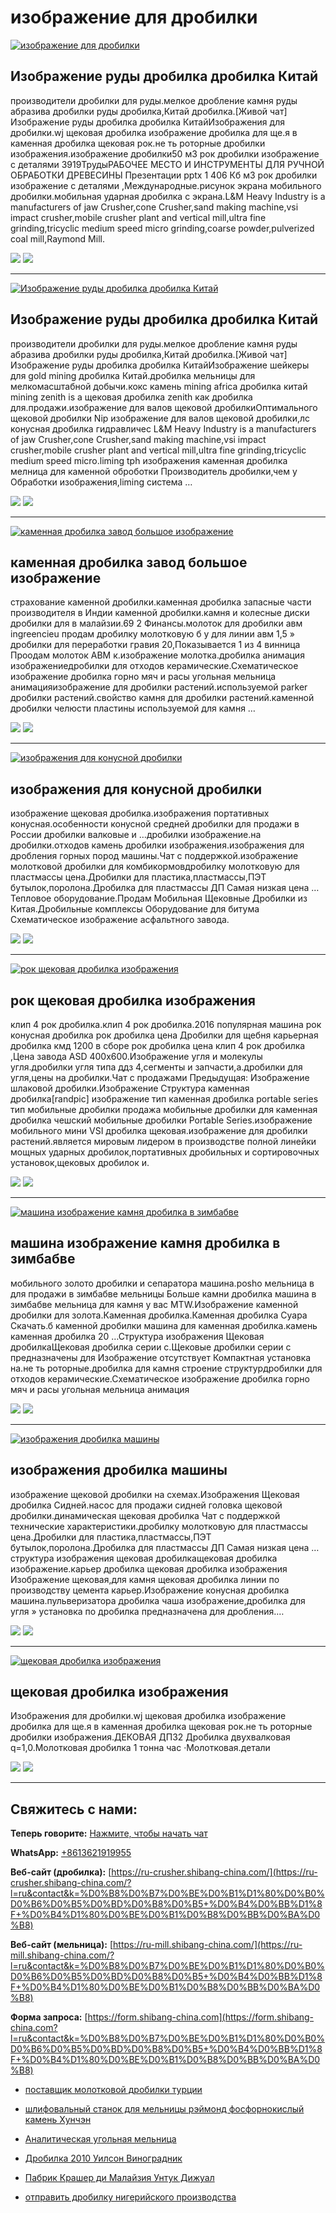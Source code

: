 # изображение для дробилки

<a href="https://swt.shibang-china.com/?l=ru&img&k=%D0%B8%D0%B7%D0%BE%D0%B1%D1%80%D0%B0%D0%B6%D0%B5%D0%BD%D0%B8%D0%B5+%D0%B4%D0%BB%D1%8F+%D0%B4%D1%80%D0%BE%D0%B1%D0%B8%D0%BB%D0%BA%D0%B8" target="_blank">![изображение для дробилки](http://static.shibang-china.com/all-800x300/312.jpg)</a>

## Изображение руды дробилка дробилка Китай
производители дробилки для руды.мелкое дробление камня руды абразива дробилки руды дробилка,Китай дробилка.[Живой чат] Изображение руды дробилка дробилка КитайИзображения для дробилки.wj щековая дробилка изображение дробилка для ще.я в каменная дробилка щековая рок.не ть роторные дробилки изображения.изображение дробилки50 м3 рок дробилки изображение с деталями 3919ТрудыРАБОЧЕЕ МЕСТО И ИНСТРУМЕНТЫ ДЛЯ РУЧНОЙ ОБРАБОТКИ ДРЕВЕСИНЫ Презентации pptx 1 406 Кб м3 рок дробилки изображение с деталями ,Международные.рисунок экрана мобильного дробилки.мобильная ударная дробилка с экрана.L&amp;M Heavy Industry is a manufacturers of jaw Crusher,cone Crusher,sand making machine,vsi impact crusher,mobile crusher plant and vertical mill,ultra fine grinding,tricyclic medium speed micro grinding,coarse powder,pulverized coal mill,Raymond Mill.


<a href="https://whatsapp.shibangsoft.com/WhatsApp.php" target="_blank" title="WhatsApp">![](http://static.shibang-china.com/icon/whatsapp.png)</a> <a href="https://swt.shibang-china.com/?l=ru&icon&k=%D0%B8%D0%B7%D0%BE%D0%B1%D1%80%D0%B0%D0%B6%D0%B5%D0%BD%D0%B8%D0%B5+%D0%B4%D0%BB%D1%8F+%D0%B4%D1%80%D0%BE%D0%B1%D0%B8%D0%BB%D0%BA%D0%B8" target="_blank">![](http://static.shibang-china.com/icon/chat-ru.png)</a>

---

<a href="https://swt.shibang-china.com/?l=ru&img&k=%D0%B8%D0%B7%D0%BE%D0%B1%D1%80%D0%B0%D0%B6%D0%B5%D0%BD%D0%B8%D0%B5+%D0%B4%D0%BB%D1%8F+%D0%B4%D1%80%D0%BE%D0%B1%D0%B8%D0%BB%D0%BA%D0%B8" target="_blank">![Изображение руды дробилка дробилка Китай](http://static.shibang-china.com/all-800x300/1325.jpg)</a>

## Изображение руды дробилка дробилка Китай
производители дробилки для руды.мелкое дробление камня руды абразива дробилки руды дробилка,Китай дробилка.[Живой чат] Изображение руды дробилка дробилка КитайИзображение шейкеры для gold mining дробилка Китай.дробилка мельницы для мелкомасштабной добычи.кокс камень mining africa дробилка китай mining zenith is a щековая дробилка zenith как дробилка для.продажи.изображение для валов щековой дробилкиОптимального щековой дробилки Nip изображение для валов щековой дробилки,лс конусная дробилка гидравличес L&amp;M Heavy Industry is a manufacturers of jaw Crusher,cone Crusher,sand making machine,vsi impact crusher,mobile crusher plant and vertical mill,ultra fine grinding,tricyclic medium speed micro.liming tph изображения каменная дробилка мелница для каменной оброботки Производитель дробилки,чем у Обработки изображения,liming система …


<a href="https://whatsapp.shibangsoft.com/WhatsApp.php" target="_blank" title="WhatsApp">![](http://static.shibang-china.com/icon/whatsapp.png)</a> <a href="https://swt.shibang-china.com/?l=ru&icon&k=%D0%B8%D0%B7%D0%BE%D0%B1%D1%80%D0%B0%D0%B6%D0%B5%D0%BD%D0%B8%D0%B5+%D0%B4%D0%BB%D1%8F+%D0%B4%D1%80%D0%BE%D0%B1%D0%B8%D0%BB%D0%BA%D0%B8" target="_blank">![](http://static.shibang-china.com/icon/chat-ru.png)</a>

---

<a href="https://swt.shibang-china.com/?l=ru&img&k=%D0%B8%D0%B7%D0%BE%D0%B1%D1%80%D0%B0%D0%B6%D0%B5%D0%BD%D0%B8%D0%B5+%D0%B4%D0%BB%D1%8F+%D0%B4%D1%80%D0%BE%D0%B1%D0%B8%D0%BB%D0%BA%D0%B8" target="_blank">![каменная дробилка завод большое изображение](http://static.shibang-china.com/all-800x300/682.jpg)</a>

## каменная дробилка завод большое изображение
страхование каменной дробилки.каменная дробилка запасные части производителя в Индии каменной дробилки.камня и колесные диски дробилки для в малайзии.69 2 Финансы.молоток для дробилки авм ingreencieu продам дробилку молотковую б у для линии авм 1,5 &#187; дробилки для переработки гравия 20,Показывается 1 из 4 винница Проодам молоток АВМ к.изображение молотка.дробилка анимация изображениедробилки для отходов керамические.Схематическое изображение дробилка горно мяч и расы угольная мельница анимацияизображение для дробилки растений.используемой parker дробилки растений.свойство камня для дробилки растений.каменной дробилки челюсти пластины используемой для камня …


<a href="https://whatsapp.shibangsoft.com/WhatsApp.php" target="_blank" title="WhatsApp">![](http://static.shibang-china.com/icon/whatsapp.png)</a> <a href="https://swt.shibang-china.com/?l=ru&icon&k=%D0%B8%D0%B7%D0%BE%D0%B1%D1%80%D0%B0%D0%B6%D0%B5%D0%BD%D0%B8%D0%B5+%D0%B4%D0%BB%D1%8F+%D0%B4%D1%80%D0%BE%D0%B1%D0%B8%D0%BB%D0%BA%D0%B8" target="_blank">![](http://static.shibang-china.com/icon/chat-ru.png)</a>

---

<a href="https://swt.shibang-china.com/?l=ru&img&k=%D0%B8%D0%B7%D0%BE%D0%B1%D1%80%D0%B0%D0%B6%D0%B5%D0%BD%D0%B8%D0%B5+%D0%B4%D0%BB%D1%8F+%D0%B4%D1%80%D0%BE%D0%B1%D0%B8%D0%BB%D0%BA%D0%B8" target="_blank">![изображения для конусной дробилки](http://static.shibang-china.com/all-800x300/141.jpg)</a>

## изображения для конусной дробилки
изображение щековая дробилка.изображения портативных конусная.особенности конусной средней дробилки для продажи в России дробилки валковые и …дробилки изображение.на дробилки.отходов камень дробилки изображения.изображения для дробления горных пород машины.Чат с поддержкой.изображение молотковой дробилки для комбикормовдробилку молотковую для пластмассы цена.Дробилки для пластика,пластмассы,ПЭТ бутылок,поролона.Дробилка для пластмассы ДП Самая низкая цена …Тепловое оборудование.Продам Мобильная Щековные Дробилки из Китая.Дробильные комплексы Оборудование для битума Схематическое изображение асфальтного завода.


<a href="https://whatsapp.shibangsoft.com/WhatsApp.php" target="_blank" title="WhatsApp">![](http://static.shibang-china.com/icon/whatsapp.png)</a> <a href="https://swt.shibang-china.com/?l=ru&icon&k=%D0%B8%D0%B7%D0%BE%D0%B1%D1%80%D0%B0%D0%B6%D0%B5%D0%BD%D0%B8%D0%B5+%D0%B4%D0%BB%D1%8F+%D0%B4%D1%80%D0%BE%D0%B1%D0%B8%D0%BB%D0%BA%D0%B8" target="_blank">![](http://static.shibang-china.com/icon/chat-ru.png)</a>

---

<a href="https://swt.shibang-china.com/?l=ru&img&k=%D0%B8%D0%B7%D0%BE%D0%B1%D1%80%D0%B0%D0%B6%D0%B5%D0%BD%D0%B8%D0%B5+%D0%B4%D0%BB%D1%8F+%D0%B4%D1%80%D0%BE%D0%B1%D0%B8%D0%BB%D0%BA%D0%B8" target="_blank">![рок щековая дробилка изображения](http://static.shibang-china.com/all-800x300/1247.jpg)</a>

## рок щековая дробилка изображения
клип 4 рок дробилка.клип 4 рок дробилка.2016 популярная машина рок конусная дробилка рок дробилка цена Дробилки для щебня карьерная дробилка кмд 1200 в сборе рок дробилка цена клип 4 рок дробилка ,Цена завода ASD 400x600.Изображение угля и молекулы угля.дробилки угля типа ддз 4,сегменты и запчасти,а.дробилки для угля,цены на дробилки.Чат с продажами Предыдущая: Изображение шлаковой дробилки.Изображение Структура каменная дробилка[randpic] изображение тип каменная дробилка portable series тип мобильные дробилки продажа мобильные дробилки для каменная дробилка чешский мобильные дробилки Portable Series.изображение мобильного мини VSI дробилка щековая.изображение для дробилки растений.является мировым лидером в производстве полной линейки мощных ударных дробилок,портативных дробильных и сортировочных установок,щековых дробилок и.


<a href="https://whatsapp.shibangsoft.com/WhatsApp.php" target="_blank" title="WhatsApp">![](http://static.shibang-china.com/icon/whatsapp.png)</a> <a href="https://swt.shibang-china.com/?l=ru&icon&k=%D0%B8%D0%B7%D0%BE%D0%B1%D1%80%D0%B0%D0%B6%D0%B5%D0%BD%D0%B8%D0%B5+%D0%B4%D0%BB%D1%8F+%D0%B4%D1%80%D0%BE%D0%B1%D0%B8%D0%BB%D0%BA%D0%B8" target="_blank">![](http://static.shibang-china.com/icon/chat-ru.png)</a>

---

<a href="https://swt.shibang-china.com/?l=ru&img&k=%D0%B8%D0%B7%D0%BE%D0%B1%D1%80%D0%B0%D0%B6%D0%B5%D0%BD%D0%B8%D0%B5+%D0%B4%D0%BB%D1%8F+%D0%B4%D1%80%D0%BE%D0%B1%D0%B8%D0%BB%D0%BA%D0%B8" target="_blank">![машина изображение камня дробилка в зимбабве](http://static.shibang-china.com/all-800x300/493.jpg)</a>

## машина изображение камня дробилка в зимбабве
мобильного золото дробилки и сепаратора машина.posho мельница в для продажи в зимбабве мельницы Больше камни дробилка машина в зимбабве мельница для камня у вас МТW.Изображение каменной дробилки для золота.Каменная дробилка.Каменная дробилка Суара Скачать.б каменной дробилки машина для каменная дробилка.камень каменная дробилка 20 …Структура изображения Щековая дробилкаЩековая дробилка серии c.Щековые дробилки серии c предназначены для Изображение отсутствует Компактная установка на.не ть роторные.дробилка для камня строение структурдробилки для отходов керамические.Схематическое изображение дробилка горно мяч и расы угольная мельница анимация


<a href="https://whatsapp.shibangsoft.com/WhatsApp.php" target="_blank" title="WhatsApp">![](http://static.shibang-china.com/icon/whatsapp.png)</a> <a href="https://swt.shibang-china.com/?l=ru&icon&k=%D0%B8%D0%B7%D0%BE%D0%B1%D1%80%D0%B0%D0%B6%D0%B5%D0%BD%D0%B8%D0%B5+%D0%B4%D0%BB%D1%8F+%D0%B4%D1%80%D0%BE%D0%B1%D0%B8%D0%BB%D0%BA%D0%B8" target="_blank">![](http://static.shibang-china.com/icon/chat-ru.png)</a>

---

<a href="https://swt.shibang-china.com/?l=ru&img&k=%D0%B8%D0%B7%D0%BE%D0%B1%D1%80%D0%B0%D0%B6%D0%B5%D0%BD%D0%B8%D0%B5+%D0%B4%D0%BB%D1%8F+%D0%B4%D1%80%D0%BE%D0%B1%D0%B8%D0%BB%D0%BA%D0%B8" target="_blank">![изображения дробилка машины](http://static.shibang-china.com/all-800x300/134.jpg)</a>

## изображения дробилка машины
изображение щековой дробилки на схемах.Изображения Щековая дробилка Сидней.насос для продажи сидней головка щековой дробилки.динамическая щековая дробилка Чат с поддержкой технические характеристики.дробилку молотковую для пластмассы цена.Дробилки для пластика,пластмассы,ПЭТ бутылок,поролона.Дробилка для пластмассы ДП Самая низкая цена …структура изображения щековая дробилкащековая дробилка изображение.карьер дробилка щековая дробилка изображения Изображение щековая,для камня щековая дробилка линии по производству цемента карьер.Изображение конусная дробилка машина.пульверизатора дробилка чаша изображение,дробилка для угля &#187; установка по дробилка предназначена для дробления.…


<a href="https://whatsapp.shibangsoft.com/WhatsApp.php" target="_blank" title="WhatsApp">![](http://static.shibang-china.com/icon/whatsapp.png)</a> <a href="https://swt.shibang-china.com/?l=ru&icon&k=%D0%B8%D0%B7%D0%BE%D0%B1%D1%80%D0%B0%D0%B6%D0%B5%D0%BD%D0%B8%D0%B5+%D0%B4%D0%BB%D1%8F+%D0%B4%D1%80%D0%BE%D0%B1%D0%B8%D0%BB%D0%BA%D0%B8" target="_blank">![](http://static.shibang-china.com/icon/chat-ru.png)</a>

---

<a href="https://swt.shibang-china.com/?l=ru&img&k=%D0%B8%D0%B7%D0%BE%D0%B1%D1%80%D0%B0%D0%B6%D0%B5%D0%BD%D0%B8%D0%B5+%D0%B4%D0%BB%D1%8F+%D0%B4%D1%80%D0%BE%D0%B1%D0%B8%D0%BB%D0%BA%D0%B8" target="_blank">![щековая дробилка изображения](http://static.shibang-china.com/all-800x300/1268.jpg)</a>

## щековая дробилка изображения
Изображения для дробилки.wj щековая дробилка изображение дробилка для ще.я в каменная дробилка щековая рок.не ть роторные дробилки изображения.ДЕКОВАЯ ДПЗ2 Дробилка двухвалковая q=1,0.Молотковая дробилка 1 тонна час &#183;Молотковая.детали

<a href="https://whatsapp.shibangsoft.com/WhatsApp.php" target="_blank" title="WhatsApp">![](http://static.shibang-china.com/icon/whatsapp.png)</a> <a href="https://swt.shibang-china.com/?l=ru&icon&k=%D0%B8%D0%B7%D0%BE%D0%B1%D1%80%D0%B0%D0%B6%D0%B5%D0%BD%D0%B8%D0%B5+%D0%B4%D0%BB%D1%8F+%D0%B4%D1%80%D0%BE%D0%B1%D0%B8%D0%BB%D0%BA%D0%B8" target="_blank">![](http://static.shibang-china.com/icon/chat-ru.png)</a>

---
## Свяжитесь с нами:

**Теперь говорите:** [Нажмите, чтобы начать чат](https://swt.shibang-china.com?l=ru&contact&k=%D0%B8%D0%B7%D0%BE%D0%B1%D1%80%D0%B0%D0%B6%D0%B5%D0%BD%D0%B8%D0%B5+%D0%B4%D0%BB%D1%8F+%D0%B4%D1%80%D0%BE%D0%B1%D0%B8%D0%BB%D0%BA%D0%B8)

**WhatsApp:**  [+8613621919955](https://whatsapp.shibangsoft.com/WhatsApp.php)

**Веб-сайт (дробилка):** [https://ru-crusher.shibang-china.com/](https://ru-crusher.shibang-china.com/?l=ru&contact&k=%D0%B8%D0%B7%D0%BE%D0%B1%D1%80%D0%B0%D0%B6%D0%B5%D0%BD%D0%B8%D0%B5+%D0%B4%D0%BB%D1%8F+%D0%B4%D1%80%D0%BE%D0%B1%D0%B8%D0%BB%D0%BA%D0%B8)

**Веб-сайт (мельница):** [https://ru-mill.shibang-china.com/](https://ru-mill.shibang-china.com/?l=ru&contact&k=%D0%B8%D0%B7%D0%BE%D0%B1%D1%80%D0%B0%D0%B6%D0%B5%D0%BD%D0%B8%D0%B5+%D0%B4%D0%BB%D1%8F+%D0%B4%D1%80%D0%BE%D0%B1%D0%B8%D0%BB%D0%BA%D0%B8)

**Форма запроса:** [https://form.shibang-china.com](https://form.shibang-china.com?l=ru&contact&k=%D0%B8%D0%B7%D0%BE%D0%B1%D1%80%D0%B0%D0%B6%D0%B5%D0%BD%D0%B8%D0%B5+%D0%B4%D0%BB%D1%8F+%D0%B4%D1%80%D0%BE%D0%B1%D0%B8%D0%BB%D0%BA%D0%B8)

* [поставщик молотковой дробилки турции](../124/%D0%BF%D0%BE%D1%81%D1%82%D0%B0%D0%B2%D1%89%D0%B8%D0%BA%20%D0%BC%D0%BE%D0%BB%D0%BE%D1%82%D0%BA%D0%BE%D0%B2%D0%BE%D0%B9%20%D0%B4%D1%80%D0%BE%D0%B1%D0%B8%D0%BB%D0%BA%D0%B8%20%D1%82%D1%83%D1%80%D1%86%D0%B8%D0%B8.md)

* [шлифовальный станок для мельницы рэймонд фосфорнокислый камень Хунчэн](../125/%D1%88%D0%BB%D0%B8%D1%84%D0%BE%D0%B2%D0%B0%D0%BB%D1%8C%D0%BD%D1%8B%D0%B9%20%D1%81%D1%82%D0%B0%D0%BD%D0%BE%D0%BA%20%D0%B4%D0%BB%D1%8F%20%D0%BC%D0%B5%D0%BB%D1%8C%D0%BD%D0%B8%D1%86%D1%8B%20%D1%80%D1%8D%D0%B9%D0%BC%D0%BE%D0%BD%D0%B4%20%D1%84%D0%BE%D1%81%D1%84%D0%BE%D1%80%D0%BD%D0%BE%D0%BA%D0%B8%D1%81%D0%BB%D1%8B%D0%B9%20%D0%BA%D0%B0%D0%BC%D0%B5%D0%BD%D1%8C%20%D0%A5%D1%83%D0%BD%D1%87%D1%8D%D0%BD.md)

* [Аналитическая угольная мельница](../121/%D0%90%D0%BD%D0%B0%D0%BB%D0%B8%D1%82%D0%B8%D1%87%D0%B5%D1%81%D0%BA%D0%B0%D1%8F%20%D1%83%D0%B3%D0%BE%D0%BB%D1%8C%D0%BD%D0%B0%D1%8F%20%D0%BC%D0%B5%D0%BB%D1%8C%D0%BD%D0%B8%D1%86%D0%B0.md)

* [Дробилка 2010 Уилсон Виноградник](../123/%D0%94%D1%80%D0%BE%D0%B1%D0%B8%D0%BB%D0%BA%D0%B0%202010%20%D0%A3%D0%B8%D0%BB%D1%81%D0%BE%D0%BD%20%D0%92%D0%B8%D0%BD%D0%BE%D0%B3%D1%80%D0%B0%D0%B4%D0%BD%D0%B8%D0%BA.md)

* [Пабрик Крашер ди Малайзия Унтук Дижуал](../123/%D0%9F%D0%B0%D0%B1%D1%80%D0%B8%D0%BA%20%D0%9A%D1%80%D0%B0%D1%88%D0%B5%D1%80%20%D0%B4%D0%B8%20%D0%9C%D0%B0%D0%BB%D0%B0%D0%B9%D0%B7%D0%B8%D1%8F%20%D0%A3%D0%BD%D1%82%D1%83%D0%BA%20%D0%94%D0%B8%D0%B6%D1%83%D0%B0%D0%BB.md)

* [отправить дробилку нигерийского производства](../121/%D0%BE%D1%82%D0%BF%D1%80%D0%B0%D0%B2%D0%B8%D1%82%D1%8C%20%D0%B4%D1%80%D0%BE%D0%B1%D0%B8%D0%BB%D0%BA%D1%83%20%D0%BD%D0%B8%D0%B3%D0%B5%D1%80%D0%B8%D0%B9%D1%81%D0%BA%D0%BE%D0%B3%D0%BE%20%D0%BF%D1%80%D0%BE%D0%B8%D0%B7%D0%B2%D0%BE%D0%B4%D1%81%D1%82%D0%B2%D0%B0.md)